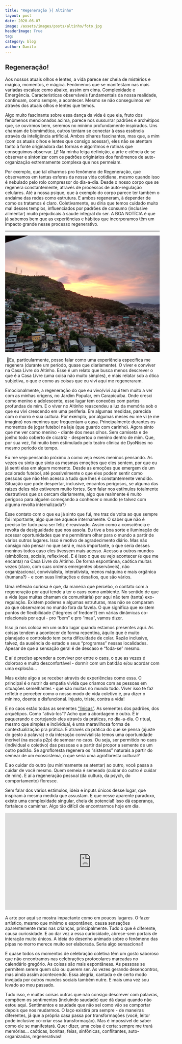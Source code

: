 ```yaml
---
title: "Regeneração }{ Altinho"
layout: post
date: 2020-06-07
image: /assets/images/posts/altinho/foto.jpg
headerImage: True
tag:
category: blog
author: Danilo
---
```


## Regeneração!

Aos nossos atuais olhos e lentes, a vida parece ser cheia de mistérios e mágica, momentos, e mágica.  Fenômenos que se manifestam nas mais variadas escalas: como abaixo, assim em cima. Complexidade e Emergência. Características observáveis fundamentais da nossa realidade, continuam, como sempre, a acontecer. Mesmo se não conseguimos ver através dos atuais olhos e lentes que temos.

Algo muito fascinante sobre essa dança da vida é que ela, fruto dos fenômenos mencionados acima, parece nos sussurrar padrões e archétipos que, se ouvirmos bem, seremos no mínimo profundamente inspirados. Uns chamam de biomimética, outros tentam se conectar à essa essência através da inteligência artificial. Ambos olhares fascinantes, mas que, a mim (com os atuais olhos e lentes que consigo acessar), eles não se atentam tanto à fonte originadora das formas e algoritmos e rotinas que conseguimos observar. [Li]((http://www.liology.org/))! Na minha leiga definição, a arte e ciência de se observar e sintonizar com os padrões originários dos fenômenos de auto-organização extremamente complexa que nos permeiam.

Por exemplo, que tal olharmos pro fenômeno de Regeneração, que observamos em tantas esferas da nossa vida cotidiana, mesmo quando isso é nebulado pelo rolo compressor do dia-a-dia. Desde o nosso corpo que se regenera constantemente, através de processos de auto-regulação celulares. Até a nossa psique, que à exemplo do corpo parece ter também o andaime das redes como estrutura. E ambos regeneram, à depender de como os tratamos é claro. Coletivamente, eu diria que temos cuidado muito mal desses templos, influenciados por padrões de consumo (inclusive alimentar) muito prejudicais à saude integral do ser. A BOA NOTÍCIA é que já sabemos bem que as experiências e hábitos que incorporamos têm um impacto grande nesse processo regenerativo.

---

![img](/assets/images/posts/altinho/ceu.jpg)

 Eu, particularmente, posso falar como uma experiência específica me regenera (durante um período, quase que diariamente). O viver e conviver na Casa Livre do Altinho. Esse é um relato que busca menos descrever o que é a Casa Livre (uma coisa não muito simples), e mais relatar sob a ótica subjetiva, o que e como as coisas que eu vivi aqui me regeneraram.

Emocionalmente, a regeneração do que eu vivo/vivi aqui tem muito a ver com as minhas origens, no Jardim Popular, em Carapicuíba. Onde cresci como menino e adolescente, esse lugar tem conexões com partes profundas de mim. E o viver no Altinho reascendeu a luz da memória sob o que eu vivi crescendo em uma periferia. Em algumas medidas, parecida com o morro e sua cultura. Por exemplo, por algumas meses eu me vi (e me imagino) nos meninos que frequentam a casa. Principalmente durantes os momentos de jogar futebol na laje (que guardo com carinho). Agora sinto que me ver como menino - diante dos meus olhos. Sem camiseta e de joelho todo coberto de cicatriz - despertou o menino dentro de mim. Que, por sua vez, foi muito bem estimulado pelo teatro clínica de DyoNises no mesmo período de tempo.

Eu me vejo pensando próximo a como vejo esses meninos pensando. As vezes eu sinto que sinto as mesmas emoções que eles sentem, por que eu já senti elas em algum momento. Desde as emoções que emergem de um acalorado futebol, até possivelmente o que eles podem sentir como pessoas que não têm acesso a tudo que lhes é constantemente vendido. Situação que pode despertar, inclusive, encantos perigosos, se alguma das raízes deles não estiverem muito fortes. Sem falar nos estímulos totalmente destrutivos que os cercam diariamente, algo que realmente é muito perigoso para alguém começando a conhecer o mundo (e talvez com alguma revolta internalizada?)

Esse contato com o que eu já sinto que fui, me traz de volta ao que sempre foi importante, algo que me aquece internamente. O saber que não é preciso ter tudo para ser feliz é reavivado. Assim como a consciência e revolta da desigualdade que nos assola. Eu tive a boa sorte e iluminação de acessar oportunidades que me permitiram olhar para o mundo a partir de vários outros lugares. Isso é motivo de agradecimento diário. Mas não consigo não pensar no que será e, mais importante, o que seria desses meninos todos caso eles tivessem mais acesso. Acesso a outros mundos (simbólicos, sociais, reflexivos). E é isso o que eu vejo acontecer (e que me encanta) na Casa Livre do Altinho. De forma espontânea, caótica muitas vezes (claro, com suas ordens emergentes observáveis), não organizacional, convivialista, interativista, menos máquina e mais orgânica (humana?) - e com suas limitações e desafios, que são vários.

Uma reflexão curiosa é que, da maneira que percebo, o contato com a regeneração por aqui tende a ter o caos  como ambiente. No sentido de que a vida (que muitas chamam de comunitária) por aqui não tem (tanta) exo-regulação. Existem poderes e algumas estruturas, mas não se comparam ao que observamos no mundo fora da favela. O que significa que existem pontos de flexibilidade ("degrees of fredom?) em várias dinâmicas co-relacionais por aqui - pro “bem” e pro “mau”, vamos dizer.

Isso já nos coloca em um outro lugar quando estamos presentes aqui. As coisas tendem a acontecer de forma repentina, àquilo que é muito planejado e controlado tem certa dificuldade de colar. Razão inclusive, talvez, da ausência do estado e seus “programas” nessas localidades. Apesar de que a sensação geral é de descaso e “foda-se” mesmo.

E aí é preciso aprender a conviver por entre o caos, o que as vezes é doloroso e muito desconfortável - dormir com um batidão e/ou acordar com uma explosão…

Mas existe algo a se receber através de experiências como essa. O principal é o nutrir da empatia vivida que criamos com as pessoas em situações semelhantes - que são muitas no mundo todo. Viver isso te faz refletir e perceber como o nosso modo de vida coletivo é, pra dizer o mínimo, doente e disfuncional. Injusto, triste, contra a vida!

E no caos estão todas as sementes [“línicas”](http://www.liology.org/). As sementes dos padrões, dos arquétipos. Como “ativá-los”? Acho que a abordagem é outra. É ir paquerando e cortejando eles através da práticas, no dia-a-dia. O ritual, mesmo que simples e individual, é uma maravilhosa forma de contextualização pra prática. E através da prática do que se pensa (ajuste do gesto à palavra) e da interação convivialista temos uma oportunidade incrível (na escala p2p) de semear no caos. Ou seja, ser permitido no caos (individual e coletivo) das pessoas e a partir daí propor a semente de um outro padrão. Se agrofloresta regenera os “sistemas” naturais a partir do semear de um ecossistema, o que seria uma agrofloresta cultural?

E ao cuidar do outro (ou minimamente se atentar) ao outro, você passa a cuidar de você mesmo. Quem semeia é semeado (cuidar do outro é cuidar de mim). E aí a regeneração pessoal (da cultura, da psych, do comportamento) floresce.

Sem falar dos vários estímulos, ideia e inputs únicos desse lugar, que inspiram à mesma medida que assustam. E que nesse aparente paradoxo, existe uma complexidade singular, cheia de potencial! Isso dá esperança, fortalece o caminhar. Algo tão difícil de encontrarmos hoje em dia.

<iframe width="560" height="315" src="https://www.youtube.com/embed/y3IvDkBEatM" frameborder="0" allow="accelerometer; autoplay; encrypted-media; gyroscope; picture-in-picture" allowfullscreen></iframe>

A arte por aqui se mostra impactante como em poucos lugares. O fazer artístico, mesmo que mínimo e espontâneo, causa sensações aparentemente raras nas crianças, principalmente. Tudo o que é diferente, causa curiosidade. E ao dar vez a essa curiosidade, abrese-sem portais de interação muito únicos. A ideia do desenho animado sobre o fenômeno das pipas no morro merece muito ser elaborada. Seria algo sensacional!

E quase todos os momentos de celebração coletiva têm um gosto saboroso que não encontramos nas celebrações protocolares marcadas no calendário gregório. As coisas são mais espontâneas. As pessoas se permitem serem quem são ou querem ser. As vezes gerando desencontros, mas ainda assim acontecendo. Essa alegria, cantada e de certo modo invejada por outros mundos sociais também nutre. E mais uma vez sou levado ao meu passado.

Tudo isso, e muitas coisas outras que não consigo descrever com palavras, compõem os sentimentos (incluíndo saudade) que dá daqui quando não estou aqui. Sentimentos e saudade que não sei como vão se comportar depois que nos mudarmos. O laço existirá pra sempre - de maneiras diferentes, já que a própria casa passa por transformações (você, leitor pode inclusive co-criar essa transformação). Mas é impossível de saber como ele se manifestará. Quer dizer, uma coisa é certa: sempre me trará memórias… caóticas, bonitas, feias, sinfônicas, conflitantes, auto-organizadas, regenerativas!
